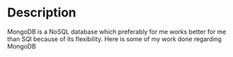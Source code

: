 # Description

MongoDB is a NoSQL database which preferably for me works better for me than SQl because of its flexibility. Here is some of my work done regarding MongoDB
